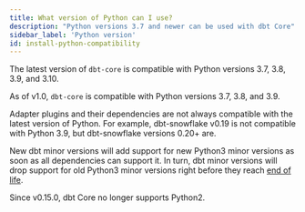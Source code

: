 ```yaml
---
title: What version of Python can I use?
description: "Python versions 3.7 and newer can be used with dbt Core"
sidebar_label: 'Python version'
id: install-python-compatibility
---
```


<VersionBlock firstVersion="1.1">

The latest version of `dbt-core` is compatible with Python versions 3.7, 3.8, 3.9, and 3.10.

</VersionBlock>

<VersionBlock lastVersion="1.0">

As of v1.0, `dbt-core` is compatible with Python versions 3.7, 3.8, and 3.9.

</VersionBlock>

Adapter plugins and their dependencies are not always compatible with the latest version of Python. For example, dbt-snowflake v0.19 is not compatible with Python 3.9, but dbt-snowflake versions 0.20+ are.

New dbt minor versions will add support for new Python3 minor versions as soon as all dependencies can support it. In turn, dbt minor versions will drop support for old Python3 minor versions right before they reach [end of life](https://endoflife.date/python).

Since v0.15.0, dbt Core no longer supports Python2.
